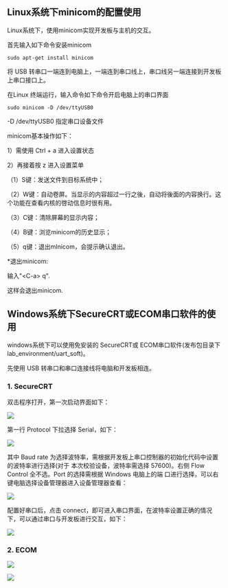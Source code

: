 ## Linux系统下minicom的配置使用

Linux系统下，使用minicom实现开发板与主机的交互。

首先输入如下命令安装minicom

```
sudo apt-get install minicom
```

将 USB 转串口一端连到电脑上，一端连到串口线上，串口线另一端连接到开发板上串口接口上。

在Linux 终端运行，输入命令如下命令开启电脑上的串口界面

```
sudo minicom -D /dev/ttyUSB0
```

-D /dev/ttyUSB0 指定串口设备文件

minicom基本操作如下：

1）需使用 Ctrl + a 进入设置状态

2）再接着按 z 进入设置菜单

（1）S键：发送文件到目标系统中；

（2）W键：自动卷屏。当显示的内容超过一行之後，自动将後面的内容换行。这个功能在查看内核的啓动信息时很有用。

（3）C键：清除屏幕的显示内容；

（4）B键：浏览minicom的历史显示；

（5）q键：退出mInicom，会提示确认退出。

\*退出minicom:

输入"&lt;C-a&gt; q".

这样会退出minicom.

## Windows系统下SecureCRT或ECOM串口软件的使用

windows系统下可以使用免安装的 SecureCRT或 ECOM串口软件\(发布包目录下 lab\_environment/uart\_soft\)。

先使用 USB 转串口和串口连接线将电脑和开发板相连。

### 1. SecureCRT

双击程序打开，第一次启动界面如下：

![](/assets/串口2)

第一行 Protocol 下拉选择 Serial，如下：

![](/assets/串口3)

其中 Baud rate 为选择波特率，需根据开发板上串口控制器的初始化代码中设置的波特率进行选择\(对于 本次校验设备，波特率需选择 57600\)。右侧 Flow Control 全不选。Port 的选择需根据 Windows 电脑上的端 口进行选择，可以右键电脑选择设备管理器进入设备管理器查看：

![](/assets/串口4)

配置好串口后，点击 connect，即可进入串口界面，在波特率设置正确的情况下，可以通过串口与开发板进行交互，如下：

![](/assets/串口5)

### 2. ECOM

![](/assets/串口6)

![](/assets/串口7)

